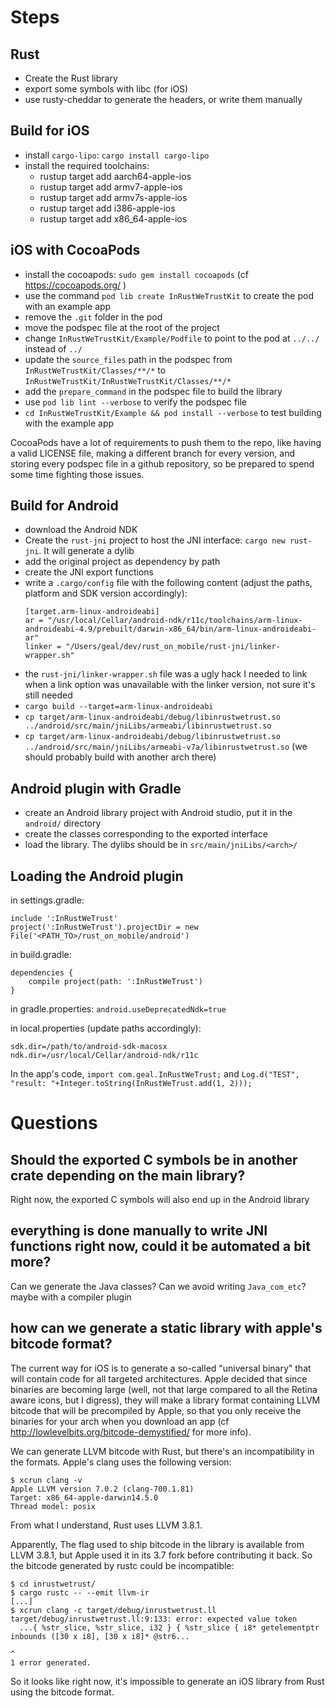 # Steps

## Rust

* Create the Rust library
* export some symbols with libc (for iOS)
* use rusty-cheddar to generate the headers, or write them manually

## Build for iOS

* install `cargo-lipo`: `cargo install cargo-lipo`
* install the required toolchains:
  * rustup target add aarch64-apple-ios
  * rustup target add armv7-apple-ios
  * rustup target add armv7s-apple-ios
  * rustup target add i386-apple-ios
  * rustup target add x86_64-apple-ios

## iOS with CocoaPods

* install the cocoapods: `sudo gem install cocoapods` (cf https://cocoapods.org/ )
* use the command `pod lib create InRustWeTrustKit` to create the pod with an example app
* remove the `.git` folder in the pod
* move the podspec file at the root of the project
* change `InRustWeTrustKit/Example/Podfile` to point to the pod at `../../` instead of `../`
* update the `source_files` path in the podspec from `InRustWeTrustKit/Classes/**/*` to `InRustWeTrustKit/InRustWeTrustKit/Classes/**/*`
* add the `prepare_command` in the podspec file to build the library
* use `pod lib lint --verbose` to verify the podspec file
* `cd InRustWeTrustKit/Example && pod install --verbose` to test building with the example app

CocoaPods have a lot of requirements to push them to the repo, like having a valid
LICENSE file, making a different branch for every version, and storing every podspec
file in a github repository, so be prepared to spend some time fighting those issues.

## Build for Android

* download the Android NDK
* Create the `rust-jni` project to host the JNI interface: `cargo new rust-jni`. It will generate a dylib
* add the original project as dependency by path
* create the JNI export functions
* write a `.cargo/config` file with the following content (adjust the paths, platform and SDK version accordingly):
  ```
  [target.arm-linux-androideabi]
  ar = "/usr/local/Cellar/android-ndk/r11c/toolchains/arm-linux-androideabi-4.9/prebuilt/darwin-x86_64/bin/arm-linux-androideabi-ar"
  linker = "/Users/geal/dev/rust_on_mobile/rust-jni/linker-wrapper.sh"
  ```
* the `rust-jni/linker-wrapper.sh` file was a ugly hack I needed to link when a link option was unavailable with the linker version, not sure it's still needed
* `cargo build --target=arm-linux-androideabi`
* `cp target/arm-linux-androideabi/debug/libinrustwetrust.so ../android/src/main/jniLibs/armeabi/libinrustwetrust.so`
* `cp target/arm-linux-androideabi/debug/libinrustwetrust.so ../android/src/main/jniLibs/armeabi-v7a/libinrustwetrust.so` (we should probably build with another arch there)

## Android plugin with Gradle

* create an Android library project with Android studio, put it in the `android/` directory
* create the classes corresponding to the exported interface
* load the library. The dylibs should be in `src/main/jniLibs/<arch>/`

## Loading the Android plugin

in settings.gradle:

```
include ':InRustWeTrust'
project(':InRustWeTrust').projectDir = new File('<PATH_TO>/rust_on_mobile/android')
```
in build.gradle:

```
dependencies {
    compile project(path: ':InRustWeTrust')
}
```

in gradle.properties: `android.useDeprecatedNdk=true`

in local.properties (update paths accordingly):

```
sdk.dir=/path/to/android-sdk-macosx
ndk.dir=/usr/local/Cellar/android-ndk/r11c
```

In the app's code, `import com.geal.InRustWeTrust;` and `Log.d("TEST", "result: "+Integer.toString(InRustWeTrust.add(1, 2)));`

# Questions

## Should the exported C symbols be in another crate depending on the main library?

Right now, the exported C symbols will also end up in the Android library

## everything is done manually to write JNI functions right now, could it be automated a bit more?

Can we generate the Java classes?
Can we avoid writing `Java_com_etc`?
maybe with a compiler plugin

## how can we generate a static library with apple's bitcode format?

The current way for iOS is to generate a so-called "universal binary" that will contain code for all
targeted architectures. Apple decided that since binaries are becoming large (well, not that large
compared to all the Retina aware icons, but I digress), they will make a library format containing
LLVM bitcode that will be precompiled by Apple, so that you only receive the binaries for your arch
when you download an app (cf http://lowlevelbits.org/bitcode-demystified/ for more info).

We can generate LLVM bitcode with Rust, but there's an incompatibility in the formats.
Apple's clang uses the following version:

```
$ xcrun clang -v
Apple LLVM version 7.0.2 (clang-700.1.81)
Target: x86_64-apple-darwin14.5.0
Thread model: posix
```

From what I understand, Rust uses LLVM 3.8.1.

Apparently, The flag used to ship bitcode in the library is available from LLVM 3.8.1, but Apple used it
in its 3.7 fork before contributing it back. So the bitcode generated by rustc could be incompatible:

```
$ cd inrustwetrust/
$ cargo rustc -- --emit llvm-ir
[...]
$ xcrun clang -c target/debug/inrustwetrust.ll
target/debug/inrustwetrust.ll:9:133: error: expected value token
  ...{ %str_slice, %str_slice, i32 } { %str_slice { i8* getelementptr inbounds ([30 x i8], [30 x i8]* @str6...
                                                                                         ^
1 error generated.
```

So it looks like right now, it's impossible to generate an iOS library from Rust using the bitcode format.
